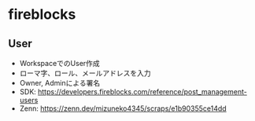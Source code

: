 # fireblocks
## User
- WorkspaceでのUser作成
- ローマ字、ロール、メールアドレスを入力
- Owner, Adminによる署名
- SDK: https://developers.fireblocks.com/reference/post_management-users
- Zenn: https://zenn.dev/mizuneko4345/scraps/e1b90355ce14dd
